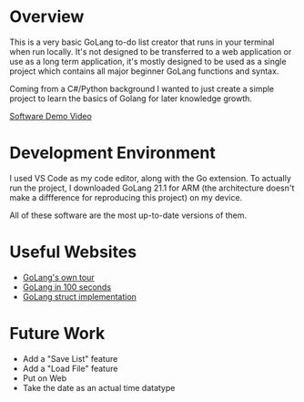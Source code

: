 # Overview

This is a very basic GoLang to-do list creator that runs in your terminal when run locally. It's not designed to be transferred to a web application or use as a long term application, it's mostly designed to be used as a single project which contains all major beginner GoLang functions and syntax.

Coming from a C#/Python background I wanted to just create a simple project to learn the basics of Golang for later knowledge growth.

[Software Demo Video](https://youtu.be/ABbMofRhzfM)

# Development Environment

I used VS Code as my code editor, along with the Go extension. To actually run the project, I downloaded GoLang 21.1 for ARM (the architecture doesn't make a diffference for reproducing this project) on my device. 

All of these software are the most up-to-date versions of them.

# Useful Websites

- [GoLang's own tour](https://go.dev/tour/welcome/1)
- [GoLang in 100 seconds](https://www.youtube.com/watch?v=446E-r0rXHI)
- [GoLang struct implementation](https://www.geeksforgeeks.org/how-to-create-a-struct-instance-using-a-struct-literal-in-golang/?ref=ml_lbp)

# Future Work

- Add a "Save List" feature
- Add a "Load File" feature
- Put on Web
- Take the date as an actual time datatype